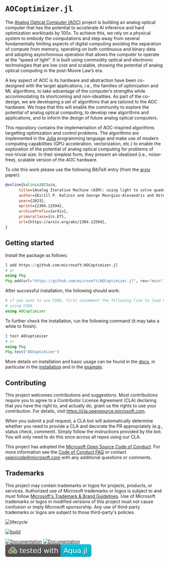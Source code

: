 # `AOCoptimizer.jl`

The [Analog Optical Computer (AOC)](https://www.microsoft.com/en-us/research/project/aoc/) project is building
an analog optical computer that has the potential to accelerate AI inference and hard optimization workloads by 100x.
To achieve this, we rely on a physical system to embody the computations and
step away from several fundamentally limiting aspects of digital computing
avoiding the separation of compute from memory,
operating on both continuous and binary data and adopting asynchronous operation that
allows the computer to operate at the “speed of light”.
It is built using commodity optical and electronic technologies that are low cost and scalable,
showing the potential of analog optical computing in the post-Moore Law’s era.

A key aspect of AOC is its hardware and abstraction have been co-designed with the target applications, i.e.,
the families of optimization and ML algorithms, to take advantage of the computer’s strengths
while accommodating its shortcoming and non-idealities.
As part of the co-design, we are developing a set of algorithms that are tailored to the AOC hardware.
We hope that this will enable the community to explore the potential of analog optical computing,
to develop new algorithms and applications, and to inform the design of future analog optical computers.

This repository contains the implementation of AOC-inspired algorithms
targetting optimization and control problems.
The algorithms are implemented in the [Julia](https://julialang.org/) programming language and
make use of modern computing capabilities (GPU acceleration, vectorization, etc.)
to enable the exploration of the potential of analog optical computing for problems of non-trivial size.
In their simplest form, they present an idealized (i.e., noise-free), scalable version of the AOC hardware.

To cite this work please use the following BibTeX entry (from the [arxiv](https://arxiv.org/abs/2304.12594) paper):

```bibtex
@online{kalinin2023aim,
      title={Analog Iterative Machine (AIM): using light to solve quadratic optimization problems with mixed variables},
      author={Kirill P. Kalinin and George Mourgias-Alexandris and Hitesh Ballani and Natalia G. Berloff and James H. Clegg and Daniel Cletheroe and Christos Gkantsidis and Istvan Haller and Vassily Lyutsarev and Francesca Parmigiani and Lucinda Pickup and Antony Rowstron},
      year={2023},
      eprint={2304.12594},
      archivePrefix={arXiv},
      primaryClass={cs.ET},
      url={https://arxiv.org/abs/2304.12594},
}
```

## Getting started

Install the package as follows:

```julia
] add https://github.com/microsoft/AOCoptimizer.jl
# or
using Pkg
Pkg.add(url="https://github.com/microsoft/AOCoptimizer.jl", rev="main")
```

After successful installation, the following should work:

```julia
# if you want to use CUDA, first uncomment the following line to load CUDA.jl
# using CUDA
using AOCoptimizer
```

To further check the installation, run the following command (it may take a while to finish):

```julia
] test AOCoptimizer
# or
using Pkg
Pkg.test("AOCoptimizer")
```

More details on installation and basic usage can be found in the
[docs](https://microsoft.github.io/AOCoptimizer.jl),
in particular in the [installation](https://microsoft.github.io/AOCoptimizer.jl/dev/manual/installation/) and
in the [example](https://microsoft.github.io/AOCoptimizer.jl/dev/tutorials/example/).

## Contributing

This project welcomes contributions and suggestions. Most contributions require you to agree to a
Contributor License Agreement (CLA) declaring that you have the right to, and actually do, grant us
the rights to use your contribution. For details, visit <https://cla.opensource.microsoft.com>.

When you submit a pull request, a CLA bot will automatically determine whether you need to provide
a CLA and decorate the PR appropriately (e.g., status check, comment). Simply follow the instructions
provided by the bot. You will only need to do this once across all repos using our CLA.

This project has adopted the [Microsoft Open Source Code of Conduct](https://opensource.microsoft.com/codeofconduct/).
For more information see the [Code of Conduct FAQ](https://opensource.microsoft.com/codeofconduct/faq/) or
contact [opencode@microsoft.com](mailto:opencode@microsoft.com) with any additional questions or comments.

## Trademarks

This project may contain trademarks or logos for projects, products, or services. Authorized use of Microsoft
trademarks or logos is subject to and must follow
[Microsoft's Trademark & Brand Guidelines](https://www.microsoft.com/en-us/legal/intellectualproperty/trademarks/usage/general).
Use of Microsoft trademarks or logos in modified versions of this project must not cause confusion or imply Microsoft sponsorship.
Any use of third-party trademarks or logos are subject to those third-party's policies.

<!-- Tidyverse lifecycle badges, see https://www.tidyverse.org/lifecycle/ Uncomment or delete as needed. -->
![lifecycle](https://img.shields.io/badge/lifecycle-experimental-orange.svg)
<!--
![lifecycle](https://img.shields.io/badge/lifecycle-maturing-blue.svg)
![lifecycle](https://img.shields.io/badge/lifecycle-stable-green.svg)
![lifecycle](https://img.shields.io/badge/lifecycle-retired-orange.svg)
![lifecycle](https://img.shields.io/badge/lifecycle-archived-red.svg)
![lifecycle](https://img.shields.io/badge/lifecycle-dormant-blue.svg)
-->
[![build](https://github.com/microsoft/AOCoptimizer.jl/workflows/CI/badge.svg)](https://github.com/microsoft/AOCoptimizer.jl/actions?query=workflow%3ACI)
<!-- travis-ci.com badge, uncomment or delete as needed, depending on whether you are using that service. -->
<!-- [![Build Status](https://travis-ci.com/microsoft/AOCoptimizer.jl.svg?branch=master)](https://travis-ci.com/microsoft/AOCoptimizer.jl) -->
[![Documentation](https://img.shields.io/badge/docs-stable-blue.svg)](https://microsoft.github.io/AOCoptimizer.jl/stable)
[![Documentation](https://img.shields.io/badge/docs-master-blue.svg)](https://microsoft.github.io/AOCoptimizer.jl/dev)
[![Aqua QA](https://raw.githubusercontent.com/JuliaTesting/Aqua.jl/master/badge.svg)](https://github.com/JuliaTesting/Aqua.jl)
